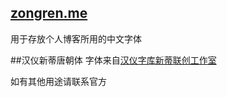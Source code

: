 ## [zongren.me](zongren.me)
用于存放个人博客所用的中文字体

##汉仪新蒂唐朝体
  字体来自[汉仪字库新蒂联创工作室](http://www.sentyfont.com/)

如有其他用途请联系官方
